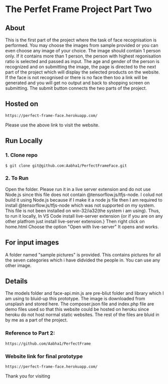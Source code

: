 # The Perfet Frame Project Part Two

## About

This is the first part of the project where the task of face recognisation is performed.
You may choose the images from sample provided or you can even choose any image of your choice.
The image should contain 1 person only. If it contains more than 1 person, the person with highest regonisation ratio is selected and passed as input. The age and gender of the person is recognized and on submitting the image, the page is directed to the next part of the project which will display the selected products on the website. If the face is not recognised or there is no face then too a link will be generated and you will get no output and back to shopping screen on submitting. The submit button connects the two parts of the project.

## Hosted on

```
https://perfect-frame-face.herokuapp.com/

```

Please use the above link to visit the website.

## Run Locally

### 1. Clone repo

```
$ git clone git@github.com:Aabha1/PerfectFrameFace.git

```

### 2. To Run

Open the folder.
Please run it in a live server extension and do not use Node.js since this file does not contain @tensorflow.js/tfjs-node. I colud not build it using Node.js because if I make it a node js file then I am required to install @tensorflow.js/tfjs-node which was not supported on my system. This file is not been installed on win-32/ia32(the system i am using).
Thus, to run it locally,
In VS Code install live-server extension {or if you are on any other platfrom just install live-server extension.}
Then right click on home.html
Choose the option "Open with live-server"
It opens and works.

## For input images

A folder named "sample pictures" is provided. This contains pictures for all the seven categories which i have didvided the people in. You can use any other image.

## Details

The models folder and face-api.min.js are pre-bliut folder and library which I am using to bluid-up this prototype. The image is downloaded from unsplash and stored here. The composer.json file and index.php file are demo files used so that this website could be hosted on heroku since heroku do not host normal static websites. The rest of the files are bluid in by me as a part of the project.

### Reference to Part 2:

```
https://github.com/Aabha1/PerfectFrame
```

### Website link for final prototype

```
https://perfect-frame-face.herokuapp.com/
```

Thank you for visiting
